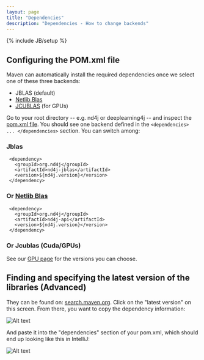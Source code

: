 ```yaml
---
layout: page
title: "Dependencies"
description: "Dependencies - How to change backends"
---
```

{% include JB/setup %}

## Configuring the POM.xml file

Maven can automatically install the required dependencies once we select one of these three backends:

* JBLAS (default)
* [Netlib Blas](http://netlib.org/)
* [JCUBLAS](gpu_native_backends.html) (for GPUs)
 
Go to your root directory -- e.g. nd4j or deeplearning4j -- and inspect the [pom.xml file](https://maven.apache.org/pom.html). You should see one backend defined in the `<dependencies> ... </dependencies>` section. You can switch among:

### Jblas

	 <dependency>
	   <groupId>org.nd4j</groupId>
	   <artifactId>nd4j-jblas</artifactId>
	   <version>${nd4j.version}</version>
	 </dependency>
  
### Or [Netlib Blas](http://netlib.org/)
 
	 <dependency>
	   <groupId>org.nd4j</groupId>
	   <artifactId>nd4j-api</artifactId>
	   <version>${nd4j.version}</version>
	 </dependency>

### Or Jcublas (Cuda/GPUs)

See our [GPU page](gpu_native_backends.html) for the versions you can choose.

## Finding and specifying the latest version of the libraries (Advanced)

They can be found on: [search.maven.org](http://search.maven.org/#search%7Cga%7C1%7Cnd4j-jblas). Click on the "latest version" on this screen. From there, you want to copy the dependency information:

![Alt text](../img/nd4j_maven.png)

And paste it into the "dependencies" section of your pom.xml, which should end up looking like this in IntelliJ:

![Alt text](../img/nd4j_pom_after.png) 
